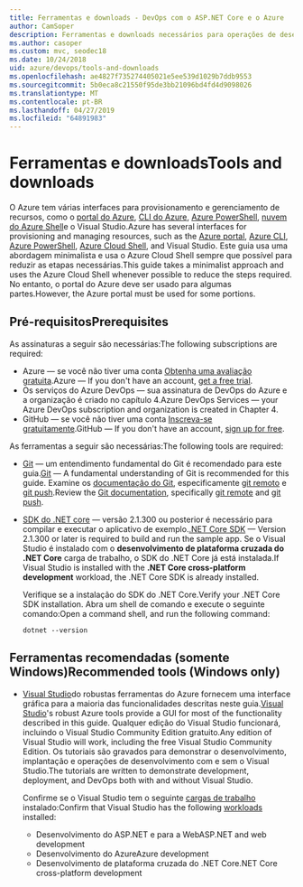 ```yaml
---
title: Ferramentas e downloads - DevOps com o ASP.NET Core e o Azure
author: CamSoper
description: Ferramentas e downloads necessários para operações de desenvolvimento com ASP.NET Core e o Azure.
ms.author: casoper
ms.custom: mvc, seodec18
ms.date: 10/24/2018
uid: azure/devops/tools-and-downloads
ms.openlocfilehash: ae4827f735274405021e5ee539d1029b7ddb9553
ms.sourcegitcommit: 5b0eca8c21550f95de3bb21096bd4fd4d9098026
ms.translationtype: MT
ms.contentlocale: pt-BR
ms.lasthandoff: 04/27/2019
ms.locfileid: "64891983"
---
```

# <a name="tools-and-downloads"></a><span data-ttu-id="c712e-103">Ferramentas e downloads</span><span class="sxs-lookup"><span data-stu-id="c712e-103">Tools and downloads</span></span>

<span data-ttu-id="c712e-104">O Azure tem várias interfaces para provisionamento e gerenciamento de recursos, como o [portal do Azure](https://portal.azure.com), [CLI do Azure](/cli/azure/), [Azure PowerShell](/powershell/azure/overview), [nuvem do Azure Shell](https://shell.azure.com/bash)e o Visual Studio.</span><span class="sxs-lookup"><span data-stu-id="c712e-104">Azure has several interfaces for provisioning and managing resources, such as the [Azure portal](https://portal.azure.com), [Azure CLI](/cli/azure/), [Azure PowerShell](/powershell/azure/overview), [Azure Cloud Shell](https://shell.azure.com/bash), and Visual Studio.</span></span> <span data-ttu-id="c712e-105">Este guia usa uma abordagem minimalista e usa o Azure Cloud Shell sempre que possível para reduzir as etapas necessárias.</span><span class="sxs-lookup"><span data-stu-id="c712e-105">This guide takes a minimalist approach and uses the Azure Cloud Shell whenever possible to reduce the steps required.</span></span> <span data-ttu-id="c712e-106">No entanto, o portal do Azure deve ser usado para algumas partes.</span><span class="sxs-lookup"><span data-stu-id="c712e-106">However, the Azure portal must be used for some portions.</span></span>

## <a name="prerequisites"></a><span data-ttu-id="c712e-107">Pré-requisitos</span><span class="sxs-lookup"><span data-stu-id="c712e-107">Prerequisites</span></span>

<span data-ttu-id="c712e-108">As assinaturas a seguir são necessárias:</span><span class="sxs-lookup"><span data-stu-id="c712e-108">The following subscriptions are required:</span></span>

* <span data-ttu-id="c712e-109">Azure &mdash; se você não tiver uma conta [Obtenha uma avaliação gratuita](https://azure.microsoft.com/free/).</span><span class="sxs-lookup"><span data-stu-id="c712e-109">Azure &mdash; If you don't have an account, [get a free trial](https://azure.microsoft.com/free/).</span></span>
* <span data-ttu-id="c712e-110">Os serviços do Azure DevOps &mdash; sua assinatura de DevOps do Azure e a organização é criado no capítulo 4.</span><span class="sxs-lookup"><span data-stu-id="c712e-110">Azure DevOps Services &mdash; your Azure DevOps subscription and organization is created in Chapter 4.</span></span>
* <span data-ttu-id="c712e-111">GitHub &mdash; se você não tiver uma conta [Inscreva-se gratuitamente](https://github.com/join).</span><span class="sxs-lookup"><span data-stu-id="c712e-111">GitHub &mdash; If you don't have an account, [sign up for free](https://github.com/join).</span></span>

<span data-ttu-id="c712e-112">As ferramentas a seguir são necessárias:</span><span class="sxs-lookup"><span data-stu-id="c712e-112">The following tools are required:</span></span>

* <span data-ttu-id="c712e-113">[Git](https://git-scm.com/downloads) &mdash; um entendimento fundamental do Git é recomendado para este guia.</span><span class="sxs-lookup"><span data-stu-id="c712e-113">[Git](https://git-scm.com/downloads) &mdash; A fundamental understanding of Git is recommended for this guide.</span></span> <span data-ttu-id="c712e-114">Examine os [documentação do Git](https://git-scm.com/doc), especificamente [git remoto](https://git-scm.com/docs/git-remote) e [git push](https://git-scm.com/docs/git-push).</span><span class="sxs-lookup"><span data-stu-id="c712e-114">Review the [Git documentation](https://git-scm.com/doc), specifically [git remote](https://git-scm.com/docs/git-remote) and [git push](https://git-scm.com/docs/git-push).</span></span>
* <span data-ttu-id="c712e-115">[SDK do .NET core](https://www.microsoft.com/net/download/) &mdash; versão 2.1.300 ou posterior é necessário para compilar e executar o aplicativo de exemplo.</span><span class="sxs-lookup"><span data-stu-id="c712e-115">[.NET Core SDK](https://www.microsoft.com/net/download/) &mdash; Version 2.1.300 or later is required to build and run the sample app.</span></span> <span data-ttu-id="c712e-116">Se o Visual Studio é instalado com o **desenvolvimento de plataforma cruzada do .NET Core** carga de trabalho, o SDK do .NET Core já está instalada.</span><span class="sxs-lookup"><span data-stu-id="c712e-116">If Visual Studio is installed with the **.NET Core cross-platform development** workload, the .NET Core SDK is already installed.</span></span>

    <span data-ttu-id="c712e-117">Verifique se a instalação do SDK do .NET Core.</span><span class="sxs-lookup"><span data-stu-id="c712e-117">Verify your .NET Core SDK installation.</span></span> <span data-ttu-id="c712e-118">Abra um shell de comando e execute o seguinte comando:</span><span class="sxs-lookup"><span data-stu-id="c712e-118">Open a command shell, and run the following command:</span></span>

    ```console
    dotnet --version
    ```

## <a name="recommended-tools-windows-only"></a><span data-ttu-id="c712e-119">Ferramentas recomendadas (somente Windows)</span><span class="sxs-lookup"><span data-stu-id="c712e-119">Recommended tools (Windows only)</span></span>

* <span data-ttu-id="c712e-120">[Visual Studio](https://visualstudio.microsoft.com)do robustas ferramentas do Azure fornecem uma interface gráfica para a maioria das funcionalidades descritas neste guia.</span><span class="sxs-lookup"><span data-stu-id="c712e-120">[Visual Studio](https://visualstudio.microsoft.com)'s robust Azure tools provide a GUI for most of the functionality described in this guide.</span></span> <span data-ttu-id="c712e-121">Qualquer edição do Visual Studio funcionará, incluindo o Visual Studio Community Edition gratuito.</span><span class="sxs-lookup"><span data-stu-id="c712e-121">Any edition of Visual Studio will work, including the free Visual Studio Community Edition.</span></span> <span data-ttu-id="c712e-122">Os tutoriais são gravados para demonstrar o desenvolvimento, implantação e operações de desenvolvimento com e sem o Visual Studio.</span><span class="sxs-lookup"><span data-stu-id="c712e-122">The tutorials are written to demonstrate development, deployment, and DevOps both with and without Visual Studio.</span></span>

  <span data-ttu-id="c712e-123">Confirme se o Visual Studio tem o seguinte [cargas de trabalho](/visualstudio/install/modify-visual-studio) instalado:</span><span class="sxs-lookup"><span data-stu-id="c712e-123">Confirm that Visual Studio has the following [workloads](/visualstudio/install/modify-visual-studio) installed:</span></span>

  * <span data-ttu-id="c712e-124">Desenvolvimento do ASP.NET e para a Web</span><span class="sxs-lookup"><span data-stu-id="c712e-124">ASP.NET and web development</span></span>
  * <span data-ttu-id="c712e-125">Desenvolvimento do Azure</span><span class="sxs-lookup"><span data-stu-id="c712e-125">Azure development</span></span>
  * <span data-ttu-id="c712e-126">Desenvolvimento de plataforma cruzada do .NET Core</span><span class="sxs-lookup"><span data-stu-id="c712e-126">.NET Core cross-platform development</span></span>
